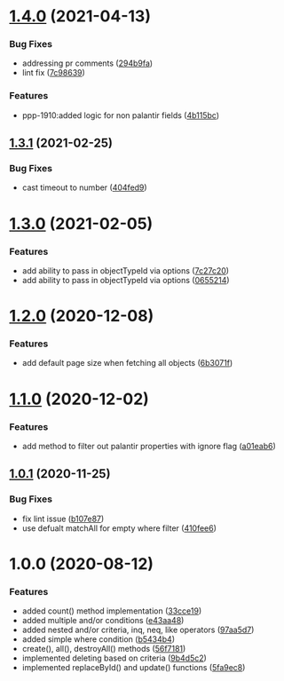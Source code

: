 # [1.4.0](https://github.com/LabShare/loopback-connector-palantir/compare/v1.3.1...v1.4.0) (2021-04-13)


### Bug Fixes

* addressing pr comments ([294b9fa](https://github.com/LabShare/loopback-connector-palantir/commit/294b9fa294476aeaa23e3a2f24f63cdf82cd9681))
* lint fix ([7c98639](https://github.com/LabShare/loopback-connector-palantir/commit/7c98639cbd52f276080784b036d24456b73bba7c))


### Features

* ppp-1910:added logic for non palantir fields ([4b115bc](https://github.com/LabShare/loopback-connector-palantir/commit/4b115bc230707f3fd9338b613f5e9d5af7bd1ef2))

## [1.3.1](https://github.com/LabShare/loopback-connector-palantir/compare/v1.3.0...v1.3.1) (2021-02-25)


### Bug Fixes

* cast timeout to number ([404fed9](https://github.com/LabShare/loopback-connector-palantir/commit/404fed92fd9a90268199a97e84c88cafccca4a08))

# [1.3.0](https://github.com/LabShare/loopback-connector-palantir/compare/v1.2.0...v1.3.0) (2021-02-05)


### Features

* add ability to pass in objectTypeId via options ([7c27c20](https://github.com/LabShare/loopback-connector-palantir/commit/7c27c200b1069999a1742a2f2ca19b8c237171f1))
* add ability to pass in objectTypeId via options ([0655214](https://github.com/LabShare/loopback-connector-palantir/commit/065521456b4e7cd4f7a8f676b324b2d6ea8b011c))

# [1.2.0](https://github.com/LabShare/loopback-connector-palantir/compare/v1.1.0...v1.2.0) (2020-12-08)


### Features

* add default page size when fetching all objects ([6b3071f](https://github.com/LabShare/loopback-connector-palantir/commit/6b3071fed1f537e8f46e9d5882cdb3fa8efe4222))

# [1.1.0](https://github.com/LabShare/loopback-connector-palantir/compare/v1.0.1...v1.1.0) (2020-12-02)


### Features

* add method to filter out palantir properties with ignore flag ([a01eab6](https://github.com/LabShare/loopback-connector-palantir/commit/a01eab6429939b637fa2449708b9226fa1630605))

## [1.0.1](https://github.com/LabShare/loopback-connector-palantir/compare/v1.0.0...v1.0.1) (2020-11-25)


### Bug Fixes

* fix lint issue ([b107e87](https://github.com/LabShare/loopback-connector-palantir/commit/b107e879bc050d4cab4086da2ac2376a1a986ca0))
* use defualt matchAll for empty where filter ([410fee6](https://github.com/LabShare/loopback-connector-palantir/commit/410fee6e8a048b0464f33665b196c04116f07668))

# 1.0.0 (2020-08-12)


### Features

* added count() method implementation ([33cce19](https://github.com/LabShare/loopback-connector-palantir/commit/33cce19b0b411c90958097ea1dbc8bea379dd533))
* added multiple and/or conditions ([e43aa48](https://github.com/LabShare/loopback-connector-palantir/commit/e43aa484da38207bbd51f14de677d96909e4d6b2))
* added nested and/or criteria, inq, neq, like operators ([97aa5d7](https://github.com/LabShare/loopback-connector-palantir/commit/97aa5d71ecd693ee5447062671bdaaeb7b954805))
* added simple where condition ([b5434b4](https://github.com/LabShare/loopback-connector-palantir/commit/b5434b47c9a213bf6d6ad9f97eb700ed673554a9))
* create(), all(), destroyAll() methods ([56f7181](https://github.com/LabShare/loopback-connector-palantir/commit/56f7181f63c464bd3bbdc169c3da5199c68007c6))
* implemented deleting based on criteria ([9b4d5c2](https://github.com/LabShare/loopback-connector-palantir/commit/9b4d5c2139ab902a74578f9763e054c9ca084da9))
* implemented replaceById() and update() functions ([5fa9ec8](https://github.com/LabShare/loopback-connector-palantir/commit/5fa9ec85fba21b02f8c773dace3548c34a12be55))
